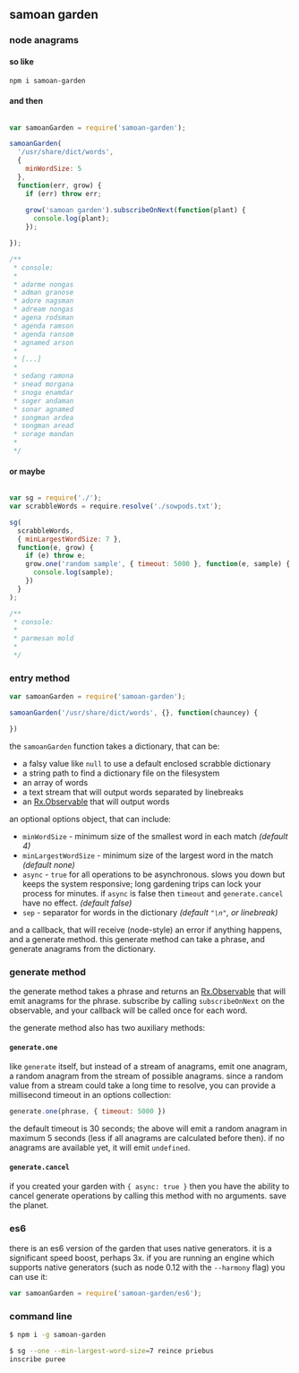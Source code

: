 ## samoan garden
### node anagrams

#### so like
```sh
npm i samoan-garden
```

#### and then
```js

var samoanGarden = require('samoan-garden');

samoanGarden(
  '/usr/share/dict/words', 
  {
    minWordSize: 5
  }, 
  function(err, grow) {
    if (err) throw err;
  
    grow('samoan garden').subscribeOnNext(function(plant) {
      console.log(plant);
    });

});

/**
 * console:
 *
 * adarme nongas
 * adman granose
 * adore nagsman
 * adream nongas
 * agena rodsman
 * agenda ramson
 * agenda ransom
 * agnamed arson
 *
 * [...]
 *
 * sedang ramona
 * snead morgana
 * snoga enamdar
 * soger andaman
 * sonar agnamed
 * songman ardea
 * songman aread
 * sorage mandan
 *
 */
```

#### or maybe
```js

var sg = require('./');
var scrabbleWords = require.resolve('./sowpods.txt');

sg(
  scrabbleWords, 
  { minLargestWordSize: 7 }, 
  function(e, grow) {
    if (e) throw e;
    grow.one('random sample', { timeout: 5000 }, function(e, sample) {
      console.log(sample);
    })
  }
);

/**
 * console:
 *
 * parmesan mold
 *
 */

```

### entry method

```js
var samoanGarden = require('samoan-garden');

samoanGarden('/usr/share/dict/words', {}, function(chauncey) {

})
```

the `samoanGarden` function takes a dictionary, that can be:

 - a falsy value like `null` to use a default enclosed scrabble dictionary
 - a string path to find a dictionary file on the filesystem
 - an array of words
 - a text stream that will output words separated by linebreaks
 - an [Rx.Observable][1] that will output words

an optional options object, that can include:

 - `minWordSize` - minimum size of the smallest word in each match *(default 4)*
 - `minLargestWordSize` - minimum size of the largest word in the match *(default none)*
 - `async` - `true` for all operations to be asynchronous. slows you down but keeps the system responsive; long gardening trips can lock your process for minutes. if `async` is false then `timeout` and `generate.cancel` have no effect. *(default false)*
 - `sep` - separator for words in the dictionary *(default `"\n"`, or linebreak)*

and a callback, that will receive (node-style) an error if anything happens, and a generate method. this generate method can take a phrase, and generate anagrams from the dictionary.

### generate method

the generate method takes a phrase and returns an [Rx.Observable][1] that will emit anagrams for the phrase. subscribe by calling `subscribeOnNext` on the observable, and your callback will be called once for each word.

the generate method also has two auxiliary methods:

#### `generate.one`
like `generate` itself, but instead of a stream of anagrams, emit one anagram, a random anagram from the stream of possible anagrams. since a random value from a stream could take a long time to resolve, you can provide a millisecond timeout in an options collection:

```js
generate.one(phrase, { timeout: 5000 })
```

the default timeout is 30 seconds; the above will emit a random anagram in maximum 5 seconds (less if all anagrams are calculated before then). if no anagrams are available yet, it will emit `undefined`.

#### `generate.cancel`
if you created your garden with `{ async: true }` then you have the ability to cancel generate operations by calling this method with no arguments. save the planet.

### es6

there is an es6 version of the garden that uses native generators. it is a significant speed boost, perhaps 3x. if you are running an engine which supports native generators (such as node 0.12 with the `--harmony` flag) you can use it:

```js
var samoanGarden = require('samoan-garden/es6');
```

### command line

```sh
$ npm i -g samoan-garden
```

```sh
$ sg --one --min-largest-word-size=7 reince priebus
inscribe puree
```

[1]: https://github.com/Reactive-Extensions/RxJS/tree/master/doc